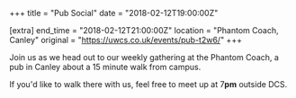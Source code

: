 +++
title = "Pub Social"
date = "2018-02-12T19:00:00Z"

[extra]
end_time = "2018-02-12T21:00:00Z"
location = "Phantom Coach, Canley"
original = "https://uwcs.co.uk/events/pub-t2w6/"
+++

Join us as we head out to our weekly gathering at the Phantom Coach, a pub in Canley about a 15 minute walk from campus.

  

If you'd like to walk there with us, feel free to meet up at 7**pm** outside DCS.

